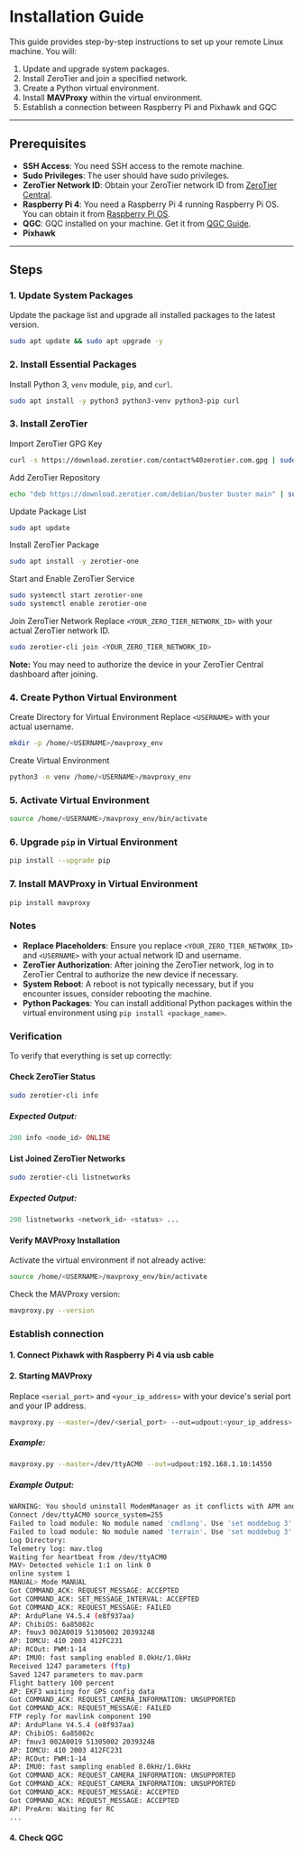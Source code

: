 # Installation Guide

This guide provides step-by-step instructions to set up your remote Linux machine. You will:

1. Update and upgrade system packages.
2. Install ZeroTier and join a specified network.
3. Create a Python virtual environment.
4. Install **MAVProxy** within the virtual environment.
5. Establish a connection between Raspberry Pi and Pixhawk and GQC
---

## Prerequisites

- **SSH Access**: You need SSH access to the remote machine.
- **Sudo Privileges**: The user should have sudo privileges.
- **ZeroTier Network ID**: Obtain your ZeroTier network ID from [ZeroTier Central](https://my.zerotier.com/).
- **Raspberry Pi 4**: You need a Raspberry Pi 4 running Raspberry Pi OS. You can obtain it from [Raspberry Pi OS](https://www.raspberrypi.com/software/).
- **QGC**: GQC installed on your machine. Get it from [QGC Guide](https://docs.qgroundcontrol.com/master/en/qgc-user-guide/getting_started/download_and_install.html).
- **Pixhawk**
---

## Steps

### 1. Update System Packages

Update the package list and upgrade all installed packages to the latest version.

```bash
sudo apt update && sudo apt upgrade -y
```

### 2. Install Essential Packages

Install Python 3, `venv` module, `pip`, and `curl`.

```bash
sudo apt install -y python3 python3-venv python3-pip curl
```

### 3. Install ZeroTier
Import ZeroTier GPG Key

```bash
curl -s https://download.zerotier.com/contact%40zerotier.com.gpg | sudo apt-key add -
```

Add ZeroTier Repository
```bash
echo "deb https://download.zerotier.com/debian/buster buster main" | sudo tee /etc/apt/sources.list.d/zerotier.list
```
Update Package List
```bash
sudo apt update
```
Install ZeroTier Package
```bash
sudo apt install -y zerotier-one
```

Start and Enable ZeroTier Service
```bash
sudo systemctl start zerotier-one
sudo systemctl enable zerotier-one
```
Join ZeroTier Network
Replace `<YOUR_ZERO_TIER_NETWORK_ID>` with your actual ZeroTier network ID.
```bash
sudo zerotier-cli join <YOUR_ZERO_TIER_NETWORK_ID>
```

**Note:** You may need to authorize the device in your ZeroTier Central dashboard after joining.

### 4. Create Python Virtual Environment

Create Directory for Virtual Environment
Replace `<USERNAME>` with your actual username.
```bash
mkdir -p /home/<USERNAME>/mavproxy_env
```

Create Virtual Environment
```bash
python3 -m venv /home/<USERNAME>/mavproxy_env
```

### 5. Activate Virtual Environment

```bash
source /home/<USERNAME>/mavproxy_env/bin/activate
```

### 6. Upgrade `pip` in Virtual Environment
```bash
pip install --upgrade pip
```

### 7. Install MAVProxy in Virtual Environment
```bash
pip install mavproxy
```

### Notes
-   **Replace Placeholders**: Ensure you replace `<YOUR_ZERO_TIER_NETWORK_ID>` and `<USERNAME>` with your actual network ID and username.
-   **ZeroTier Authorization**: After joining the ZeroTier network, log in to ZeroTier Central to authorize the new device if necessary.
-   **System Reboot**: A reboot is not typically necessary, but if you encounter issues, consider rebooting the machine.
-   **Python Packages**: You can install additional Python packages within the virtual environment using `pip install <package_name>`.

### Verification
To verify that everything is set up correctly:

#### Check ZeroTier Status
```bash
sudo zerotier-cli info
```
##### Expected Output:

```php
200 info <node_id> ONLINE
```

#### List Joined ZeroTier Networks
```bash
sudo zerotier-cli listnetworks
```

##### Expected Output:
```php
200 listnetworks <network_id> <status> ...
```
#### Verify MAVProxy Installation
Activate the virtual environment if not already active:
```bash
source /home/<USERNAME>/mavproxy_env/bin/activate
```

Check the MAVProxy version:
```bash
mavproxy.py --version
```

### Establish connection

#### 1. Connect Pixhawk with Raspberry Pi 4 via usb cable

#### 2. Starting MAVProxy
Replace `<serial_port>` and `<your_ip_address>` with your device's serial port and your IP address.
```bash
mavproxy.py --master=/dev/<serial_port> --out=udpout:<your_ip_address>:14550
```

##### Example:
```bash
mavproxy.py --master=/dev/ttyACM0 --out=udpout:192.168.1.10:14550
```


##### Example Output:

```bash
WARNING: You should uninstall ModemManager as it conflicts with APM and Pixhawk
Connect /dev/ttyACM0 source_system=255
Failed to load module: No module named 'cmdlong'. Use 'set moddebug 3' in the MAVProxy console to enable traceback
Failed to load module: No module named 'terrain'. Use 'set moddebug 3' in the MAVProxy console to enable traceback
Log Directory:
Telemetry log: mav.tlog
Waiting for heartbeat from /dev/ttyACM0
MAV> Detected vehicle 1:1 on link 0
online system 1
MANUAL> Mode MANUAL
Got COMMAND_ACK: REQUEST_MESSAGE: ACCEPTED
Got COMMAND_ACK: SET_MESSAGE_INTERVAL: ACCEPTED
Got COMMAND_ACK: REQUEST_MESSAGE: FAILED
AP: ArduPlane V4.5.4 (e8f937aa)
AP: ChibiOS: 6a85082c
AP: fmuv3 002A0019 51305002 2039324B
AP: IOMCU: 410 2003 412FC231
AP: RCOut: PWM:1-14
AP: IMU0: fast sampling enabled 8.0kHz/1.0kHz
Received 1247 parameters (ftp)
Saved 1247 parameters to mav.parm
Flight battery 100 percent
AP: EKF3 waiting for GPS config data
Got COMMAND_ACK: REQUEST_CAMERA_INFORMATION: UNSUPPORTED
Got COMMAND_ACK: REQUEST_MESSAGE: FAILED
FTP reply for mavlink component 190
AP: ArduPlane V4.5.4 (e8f937aa)
AP: ChibiOS: 6a85082c
AP: fmuv3 002A0019 51305002 2039324B
AP: IOMCU: 410 2003 412FC231
AP: RCOut: PWM:1-14
AP: IMU0: fast sampling enabled 8.0kHz/1.0kHz
Got COMMAND_ACK: REQUEST_CAMERA_INFORMATION: UNSUPPORTED
Got COMMAND_ACK: REQUEST_CAMERA_INFORMATION: UNSUPPORTED
Got COMMAND_ACK: REQUEST_MESSAGE: ACCEPTED
Got COMMAND_ACK: REQUEST_MESSAGE: ACCEPTED
AP: PreArm: Waiting for RC
...
```

#### 4. Check QGC
